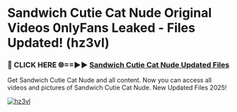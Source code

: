# Sandwich Cutie Cat Nude Original Videos 0nlyFans Leaked - Files Updated! (hz3vl)

<h3>🔴 CLICK HERE 🌐==►► <a href="https://tinyurl.com/52m3yx9h" rel="nofollow">Sandwich Cutie Cat Nude Updated Files</a></h3>

Get Sandwich Cutie Cat Nude and all content. Now you can access all videos and pictures of Sandwich Cutie Cat Nude. New Updated Files 2025!

[![hz3vl](https://i.imgur.com/TnHtlc8.gif)](https://tinyurl.com/52m3yx9h)
